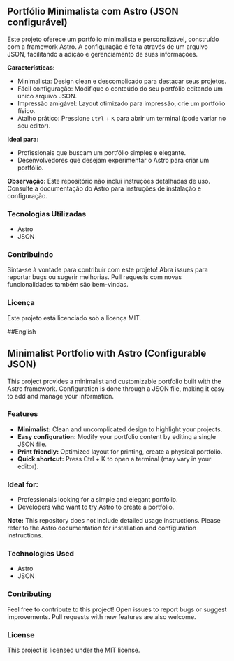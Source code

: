 ## Portfólio Minimalista com Astro (JSON configurável)

Este projeto oferece um portfólio minimalista e personalizável, construído com a framework Astro. A configuração é feita através de um arquivo JSON, facilitando a adição e gerenciamento de suas informações.

**Características:**

* Minimalista: Design clean e descomplicado para destacar seus projetos.
* Fácil configuração: Modifique o conteúdo do seu portfólio editando um único arquivo JSON.
* Impressão amigável: Layout otimizado para impressão, crie um portfólio físico.
* Atalho prático: Pressione `Ctrl` + `K` para abrir um terminal (pode variar no seu editor).

**Ideal para:**

* Profissionais que buscam um portfólio simples e elegante.
* Desenvolvedores que desejam experimentar o Astro para criar um portfólio.

**Observação:** Este repositório não inclui instruções detalhadas de uso. Consulte a documentação do Astro para instruções de instalação e configuração.

### Tecnologias Utilizadas

* Astro
* JSON

### Contribuindo

Sinta-se à vontade para contribuir com este projeto! Abra issues para reportar bugs ou sugerir melhorias. Pull requests com novas funcionalidades também são bem-vindas.

### Licença

Este projeto está licenciado sob a licença MIT.

##English

## Minimalist Portfolio with Astro (Configurable JSON)

This project provides a minimalist and customizable portfolio built with the Astro framework. Configuration is done through a JSON file, making it easy to add and manage your information.

### Features

* **Minimalist:** Clean and uncomplicated design to highlight your projects.
* **Easy configuration:** Modify your portfolio content by editing a single JSON file.
* **Print friendly:** Optimized layout for printing, create a physical portfolio.
* **Quick shortcut:** Press Ctrl + K to open a terminal (may vary in your editor).

### Ideal for:

* Professionals looking for a simple and elegant portfolio.
* Developers who want to try Astro to create a portfolio.

**Note:** This repository does not include detailed usage instructions. Please refer to the Astro documentation for installation and configuration instructions.

### Technologies Used

* Astro
* JSON

### Contributing

Feel free to contribute to this project! Open issues to report bugs or suggest improvements. Pull requests with new features are also welcome.

### License

This project is licensed under the MIT license.

